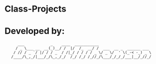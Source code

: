 # Class-Projects
# Developed by:
          ___            _    ____  ___________                        
         / _ \___ __  __(_)__/ /  |/  /_  __/ /  ___  __ _  ______ ___ 
        / // / _ `/ |/ / / _  / /|_/ / / / / _ \/ _ \/  ' \(_-< -_) _ \
       /____/\_,_/|___/_/\_,_/_/  /_/ /_/ /_//_/\___/_/_/_/___|__/_//_/
